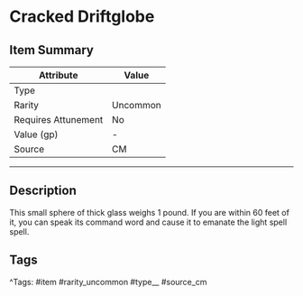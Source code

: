 # Cracked Driftglobe

## Item Summary

| Attribute            | Value                        |
|----------------------|------------------------------|
| Type                 |   |
| Rarity               | Uncommon             |
| Requires Attunement  | No                |
| Value (gp)           | -    |
| Source               | CM |

---

## Description

This small sphere of thick glass weighs 1 pound. If you are within 60 feet of it, you can speak its command word and cause it to emanate the light spell spell.

## Tags

^Tags: #item #rarity_uncommon #type__ #source_cm